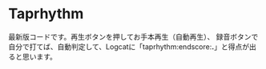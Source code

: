 # Taprhythm
最新版コードです。再生ボタンを押してお手本再生（自動再生）、
録音ボタンで自分で打てば、自動判定して、Logcatに「taprhythm:endscore:**.**」と得点が出ると思います。
